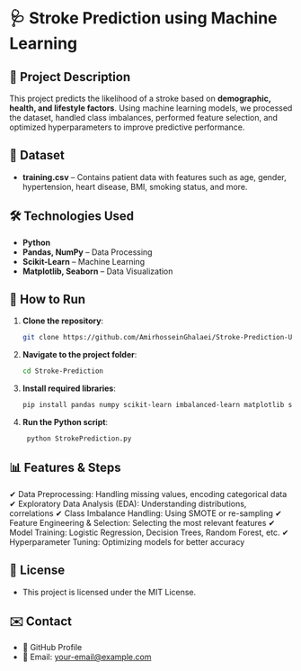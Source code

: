 # 🩺 Stroke Prediction using Machine Learning  

## 📌 Project Description  
This project predicts the likelihood of a stroke based on **demographic, health, and lifestyle factors**. Using machine learning models, we processed the dataset, handled class imbalances, performed feature selection, and optimized hyperparameters to improve predictive performance.  

## 📂 Dataset  
- **training.csv** – Contains patient data with features such as age, gender, hypertension, heart disease, BMI, smoking status, and more.  

## 🛠️ Technologies Used  
- **Python**  
- **Pandas, NumPy** – Data Processing  
- **Scikit-Learn** – Machine Learning  
- **Matplotlib, Seaborn** – Data Visualization  

## 🚀 How to Run  
1. **Clone the repository**:  
   ```bash
   git clone https://github.com/AmirhosseinGhalaei/Stroke-Prediction-Using-Machine-Learning.git

2. **Navigate to the project folder**:
   ```bash
   cd Stroke-Prediction

3. **Install required libraries**:
   ```bash
   pip install pandas numpy scikit-learn imbalanced-learn matplotlib seaborn

4. **Run the Python script**:
   ```bash
    python StrokePrediction.py

## 📊 Features & Steps

✔ Data Preprocessing: Handling missing values, encoding categorical data
✔ Exploratory Data Analysis (EDA): Understanding distributions, correlations
✔ Class Imbalance Handling: Using SMOTE or re-sampling
✔ Feature Engineering & Selection: Selecting the most relevant features
✔ Model Training: Logistic Regression, Decision Trees, Random Forest, etc.
✔ Hyperparameter Tuning: Optimizing models for better accuracy

## 📜 License
- This project is licensed under the MIT License.

## ✉️ Contact

- 🔗 GitHub Profile
- 📧 Email: your-email@example.com
